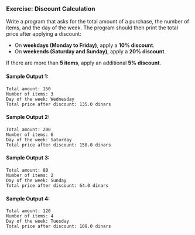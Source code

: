 ### Exercise: Discount Calculation

Write a program that asks for the total amount of a purchase, the number of items, and the day of the week. The program should then print the total price after applying a discount:
- On **weekdays (Monday to Friday)**, apply a **10% discount**.
- On **weekends (Saturday and Sunday)**, apply a **20% discount**.

If there are more than **5 items**, apply an additional **5% discount**.

#### Sample Output 1:
```
Total amount: 150
Number of items: 3
Day of the week: Wednesday
Total price after discount: 135.0 dinars
```

#### Sample Output 2:
```
Total amount: 200
Number of items: 6
Day of the week: Saturday
Total price after discount: 150.0 dinars
```

#### Sample Output 3:
```
Total amount: 80
Number of items: 2
Day of the week: Sunday
Total price after discount: 64.0 dinars
```

#### Sample Output 4:
```
Total amount: 120
Number of items: 4
Day of the week: Tuesday
Total price after discount: 108.0 dinars
```
